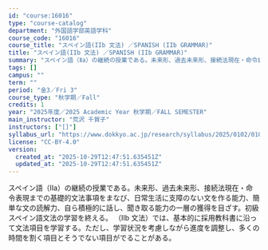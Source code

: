 ```yaml
---
id: "course:16016"
type: "course-catalog"
department: "外国語学部英語学科"
course_code: "16016"
course_title: "スペイン語(IIb 文法) ／SPANISH (IIb GRAMMAR)"
title: "スペイン語(IIb 文法) ／SPANISH (IIb GRAMMAR)"
summary: "スペイン語（Ⅱa）の継続の授業である。未来形、過去未来形、接続法現在・命令表現までの基礎的文法事項をまなび、日常生活に支障のない文を作る能力、簡単な文の読解力、自ら積極的に話し、聞き取る能力の一層の獲得を目ざす。初級スペイン語文法の学習を終…"
tags: []
campus: ""
term: ""
period: "金3／Fri 3"
course_type: "秋学期／Fall"
credits: 1
year: "2025年度／2025 Academic Year 秋学期／FALL SEMESTER"
main_instructor: "荒沢 千賀子"
instructors: ["[]"]
syllabus_url: "https://www.dokkyo.ac.jp/research/syllabus/2025/0102/0102_16016_ja_JP.html"
license: "CC-BY-4.0"
version:
  created_at: "2025-10-29T12:47:51.635451Z"
  updated_at: "2025-10-29T12:47:51.635451Z"
---
```

スペイン語（Ⅱa）の継続の授業である。未来形、過去未来形、接続法現在・命令表現までの基礎的文法事項をまなび、日常生活に支障のない文を作る能力、簡単な文の読解力、自ら積極的に話し、聞き取る能力の一層の獲得を目ざす。初級スペイン語文法の学習を終える。 （Ⅱb 文法）では、基本的に採用教科書に沿って文法項目を学習する。ただし、学習状況を考慮しながら進度を調整し、多くの時間を割く項目とそうでない項目がでることがある。
